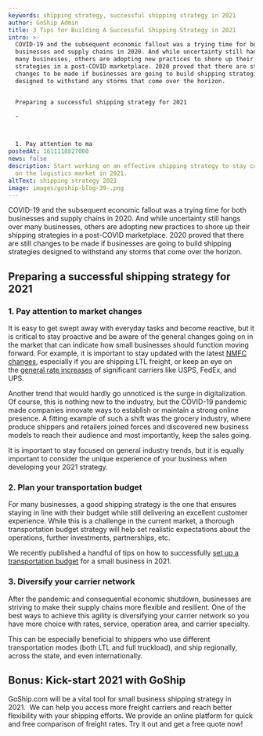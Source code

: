```yaml
---
keywords: shipping strategy, successful shipping strategy in 2021
author: GoShip Admin
title: 3 Tips for Building A Successful Shipping Strategy in 2021
intro: >-
  COVID-19 and the subsequent economic fallout was a trying time for both
  businesses and supply chains in 2020. And while uncertainty still hangs over
  many businesses, others are adopting new practices to shore up their shipping
  strategies in a post-COVID marketplace. 2020 proved that there are still
  changes to be made if businesses are going to build shipping strategies
  designed to withstand any storms that come over the horizon.  


  Preparing a successful shipping strategy for 2021

  -



  1. Pay attention to ma
postedAt: 1611118827000
news: false
description: Start working on an effective shipping strategy to stay competitive
  on the logistics market in 2021.
altText: shipping strategy 2021
image: images/goship-blog-39-.png
---
```

COVID-19 and the subsequent economic fallout was a trying time for both businesses and supply chains in 2020. And while uncertainty still hangs over many businesses, others are adopting new practices to shore up their shipping strategies in a post-COVID marketplace. 2020 proved that there are still changes to be made if businesses are going to build shipping strategies designed to withstand any storms that come over the horizon. 

## Preparing a successful shipping strategy for 2021

### 1. Pay attention to market changes

It is easy to get swept away with everyday tasks and become reactive, but it is critical to stay proactive and be aware of the general changes going on in the market that can indicate how small businesses should function moving forward. For example, it is important to stay updated with the latest [NMFC changes](https://info.transportationinsight.com/blog/nmfc-changes-december%22%20/), especially if you are shipping LTL freight, or keep an eye on the [general rate increases](https://www.goship.com/blog/2021-outlook-small-business-trends/) of significant carriers like USPS, FedEx, and UPS.  

Another trend that would hardly go unnoticed is the surge in digitalization. Of course, this is nothing new to the industry, but the COVID-19 pandemic made companies innovate ways to establish or maintain a strong online presence. A fitting example of such a shift was the grocery industry, where produce shippers and retailers joined forces and discovered new business models to reach their audience and most importantly, keep the sales going. 

It is important to stay focused on general industry trends, but it is equally important to consider the unique experience of your business when developing your 2021 strategy. 

### 2. Plan your transportation budget

For many businesses, a good shipping strategy is the one that ensures staying in line with their budget while still delivering an excellent customer experience. While this is a challenge in the current market, a thorough transportation budget strategy will help set realistic expectations about the operations, further investments, partnerships, etc. 

We recently published a handful of tips on how to successfully [set up a transportation budget](https://www.goship.com/blog/3-tips-for-transportation-budgeting-in-2021/) for a small business in 2021. 

### 3. Diversify your carrier network

After the pandemic and consequential economic shutdown, businesses are striving to make their supply chains more flexible and resilient. One of the best ways to achieve this agility is diversifying your carrier network so you have more choice with rates, service, operation area, and carrier specialty. 

This can be especially beneficial to shippers who use different transportation modes (both LTL and full truckload), and ship regionally, across the state, and even internationally. 

## Bonus: Kick-start 2021 with GoShip

GoShip.com will be a vital tool for small business shipping strategy in 2021.  We can help you access more freight carriers and reach better flexibility with your shipping efforts. We provide an online platform for quick and free comparison of freight rates. Try it out and get a free quote now!